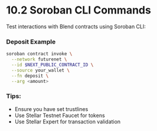 # 10.2 Soroban CLI Commands

Test interactions with Blend contracts using Soroban CLI:

### Deposit Example
```bash
soroban contract invoke \
  --network futurenet \
  --id $NEXT_PUBLIC_CONTRACT_ID \
  --source your_wallet \
  --fn deposit \
  --arg <amount>
```

### Tips:
- Ensure you have set trustlines
- Use Stellar Testnet Faucet for tokens
- Use Stellar Expert for transaction validation